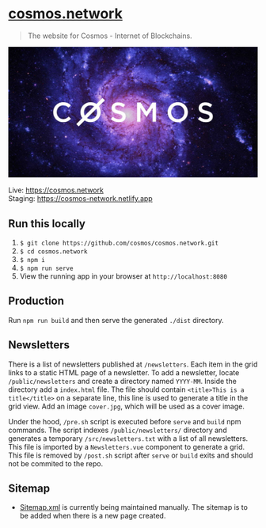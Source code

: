 # [cosmos.network](https://cosmos.network)

> The website for Cosmos - Internet of Blockchains.

[![banner](public/og-image.jpg)](https://cosmos.network)

Live: https://cosmos.network <br>
Staging: https://cosmos-network.netlify.app

## Run this locally

1. `$ git clone https://github.com/cosmos/cosmos.network.git`
2. `$ cd cosmos.network`
3. `$ npm i`
4. `$ npm run serve`
5. View the running app in your browser at `http://localhost:8080`

## Production

Run `npm run build` and then serve the generated `./dist` directory.

## Newsletters

There is a list of newsletters published at `/newsletters`. Each item in the grid links to a static HTML page of a newsletter. To add a newsletter, locate `/public/newsletters` and create a directory named `YYYY-MM`. Inside the directory add a `index.html` file. The file should contain `<title>This is a title</title>` on a separate line, this line is used to generate a title in the grid view. Add an image `cover.jpg`, which will be used as a cover image.

Under the hood, `/pre.sh` script is executed before `serve` and `build` npm commands. The script indexes `/public/newsletters/` directory and generates a temporary `/src/newsletters.txt` with a list of all newsletters. This file is imported by a `Newsletters.vue` component to generate a grid. This file is removed by `/post.sh` script after `serve` or `build` exits and should not be commited to the repo.

## Sitemap

- [Sitemap.xml](./public/sitemap.xml) is currently being maintained manually. The sitemap is to be added when there is a new page created.
